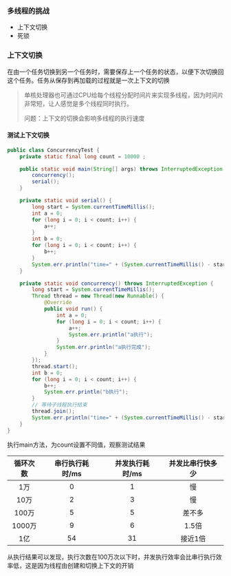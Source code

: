 ### 多线程的挑战

- 上下文切换
- 死锁

### 上下文切换

在由一个任务切换到另一个任务时，需要保存上一个任务的状态，以便下次切换回这个任务。任务从保存到再加载的过程就是一次上下文的切换

> 单核处理器也可通过CPU给每个线程分配时间片来实现多线程，因为时间片非常短，让人感觉是多个线程同时执行。
>
> 问题：上下文的切换会影响多线程的执行速度 

#### 测试上下文切换

```java
public class ConcurrencyTest {
    private static final long count = 10000 ;

    public static void main(String[] args) throws InterruptedException {
        concurrency();
        serial();
    }

    private static void serial() {
        long start = System.currentTimeMillis();
        int a = 0;
        for (long i = 0; i < count; i++) {
            a++;
        }
        int b = 0;
        for (long i = 0; i < count; i++) {
            b++;
        }
        System.err.println("time=" + (System.currentTimeMillis() - start) + ",a=" + a + ",b=" + b);
    }

    private static void concurrency() throws InterruptedException {
        long start = System.currentTimeMillis();
        Thread thread = new Thread(new Runnable() {
            @Override
            public void run() {
                int a = 0;
                for (long i = 0; i < count; i++) {
                    a++;
                    System.err.println("a执行");
                }
                System.err.println("a执行完成");
            }
        });
        thread.start();
        int b = 0;
        for (long i = 0; i < count; i++) {
            b++;
            System.err.println("b执行");
        }
        // 等待子线程执行结束
        thread.join();
        System.err.println("time=" + (System.currentTimeMillis() - start) + ",b=" + b);
    }
}
```

执行main方法，为count设置不同值，观察测试结果

|   循环次数   |   串行执行耗时/ms   |   并发执行耗时/ms   |   并发比串行快多少   |
| :----: | :----: | :----: | :----: |
|   1万   |   0   |   1   |   慢   |
|   10万   |   2   |   3   |   慢   |
|   100万   |   5   |   5   |   差不多   |
|   1000万   |   9   |   6   |   1.5倍   |
|   1亿   |   54   |   31   |   接近1倍   |

从执行结果可以发现，执行次数在100万次以下时，并发执行效率会比串行执行效率低，这是因为线程由创建和切换上下文的开销